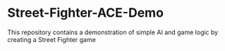 # Street-Fighter-ACE-Demo
This repository contains a demonstration of simple AI and game logic by creating a Street Fighter game
